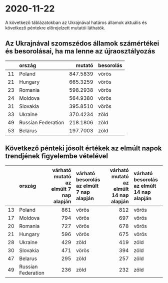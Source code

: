# 2020-11-22
A következő táblázatokban az Ukrajnával határos államok aktuális és következő péntekre előrejelzett mutatói láthatók.
## Az Ukrajnával szomszédos államok számértékei és besorolásai, ha ma lenne az újraosztályozás

|   |ország             |   mutató|besorolás |
|:--|:------------------|--------:|:---------|
|11 |Poland             | 847.5839|vörös     |
|21 |Hungary            | 665.3259|vörös     |
|23 |Romania            | 598.2938|vörös     |
|24 |Moldova            | 564.9380|vörös     |
|31 |Slovakia           | 395.8510|vörös     |
|33 |Ukraine            | 370.4234|zöld      |
|49 |Russian Federation | 218.1806|zöld      |
|53 |Belarus            | 197.7003|zöld      |
## Következő pénteki jósolt értékek az elmúlt napok trendjének figyelembe vételével
|   |ország             | várható mutató az elmúlt 7 nap alapján|várható besorolás az elmúlt 7 nap alapján | várható mutató az elmúlt 14 nap alapján|várható besorolás az elmúlt 14 nap alapján |
|:--|:------------------|--------------------------------------:|:-----------------------------------------|---------------------------------------:|:------------------------------------------|
|13 |Poland             |                                    861|vörös                                     |                                     812|vörös                                      |
|17 |Moldova            |                                    794|vörös                                     |                                     697|vörös                                      |
|20 |Romania            |                                    727|vörös                                     |                                     678|vörös                                      |
|21 |Hungary            |                                    596|vörös                                     |                                     675|vörös                                      |
|28 |Ukraine            |                                    429|zöld                                      |                                     419|zöld                                       |
|30 |Slovakia           |                                    471|vörös                                     |                                     394|zöld                                       |
|47 |Belarus            |                                    295|zöld                                      |                                     257|zöld                                       |
|49 |Russian Federation |                                    236|zöld                                      |                                     232|zöld                                       |
